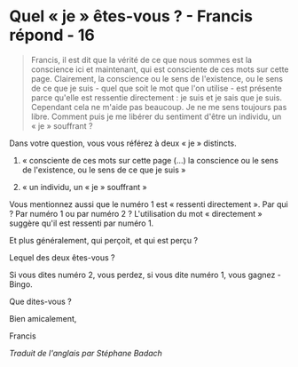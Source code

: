 # Quel « je » êtes-vous ? - Francis répond - 16

>Francis, il est dit que la vérité de ce que nous sommes est la conscience ici et maintenant, qui est consciente de ces mots sur cette page. Clairement, la conscience ou le sens de l'existence, ou le sens de ce que je suis - quel que soit le mot que l'on utilise - est présente parce qu'elle est ressentie directement : je suis et je sais que je suis. Cependant cela ne m'aide pas beaucoup. Je ne me sens toujours pas libre. Comment puis je me libérer du sentiment d'être un individu, un « je » souffrant ?

Dans votre question, vous vous référez à deux « je » distincts.

1. « consciente de ces mots sur cette page (...) la conscience ou le sens de l'existence, ou le sens de ce que je suis »

2. « un individu, un « je » souffrant »

Vous mentionnez aussi que le numéro 1 est « ressenti directement ». Par qui ? Par numéro 1 ou par numéro 2 ? L'utilisation du mot « directement » suggère qu'il est ressenti par numéro 1.

Et plus généralement, qui perçoit, et qui est perçu ?

Lequel des deux êtes-vous ?

Si vous dites numéro 2, vous perdez, si vous dite numéro 1, vous gagnez - Bingo.

Que dites-vous ?

Bien amicalement,

Francis

_Traduit de l'anglais par Stéphane Badach_

